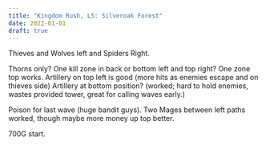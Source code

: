 ```yaml
---
title: "Kingdom Rush, L5: Silveroak Forest"
date: 2022-01-01
draft: true
---
```


Thieves and Wolves left and Spiders Right.

Thorns only? One kill zone in back or bottom left and top right? One zone top works. Artillery on top left is good (more hits as enemies escape and on thieves side)
Artillery at bottom position? (worked; hard to hold enemies, wastes provided tower, great for calling waves early.)

Poison for last wave (huge bandit guys). Two Mages between left paths worked, though maybe more money up top better.

700G start.